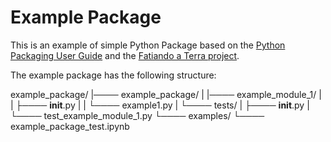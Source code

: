# Example Package

This is an example of simple Python Package based on the
[Python Packaging User Guide](https://packaging.python.org/en/latest/tutorials/packaging-projects/)
and the [Fatiando a Terra project](https://github.com/fatiando).

The example package has the following structure:

example_package/
|──── example_package/
|     |──── example_module_1/
|     |     ├──── __init__.py
|     |     └──── example1.py
|     └──── tests/
|           ├──── __init__.py
|           └──── test_example_module_1.py
└──── examples/
      └──── example_package_test.ipynb 
